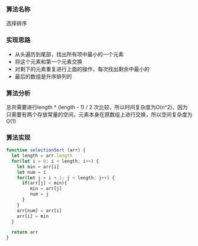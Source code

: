### 算法名称

选择排序

### 实现思路

+ 从头遍历到尾部，找出所有项中最小的一个元素
+ 将这个元素和第一个元素交换
+ 对剩下的元素重复进行上面的操作，每次找出剩余中最小的
+ 最后的数组是升序排列的

### 算法分析

总共需要进行length * (length - 1) / 2 次比较，所以时间复杂度为O(n^2)，因为只需要有两个存放常量的空间，元素本身在原数组上进行交换，所以空间复杂度为O(1)

### 算法实现

```javascript
function selectionSort (arr) {
  let length = arr.length
  for(let i = 0; i < length; i++) {
    let min = arr[i]
    let num = i
    for(let j = i + 1; j < length; j++) {
      if(arr[j] < min){
         min = arr[j]
         num = j
      }
    }
    arr[num] = arr[i]
    arr[i] = min
  }

  return arr
}
```
